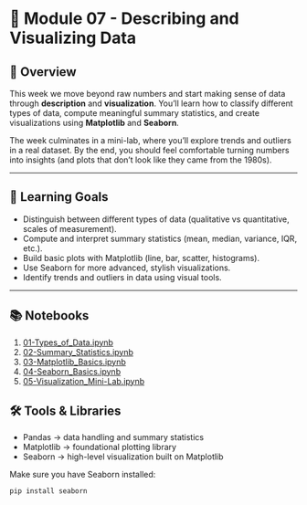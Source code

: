 # 🧼 Module 07 - Describing and Visualizing Data

## 📖 Overview
This week we move beyond raw numbers and start making sense of data through **description** and **visualization**.
You’ll learn how to classify different types of data, compute meaningful summary statistics, and create visualizations using **Matplotlib** and **Seaborn**.

The week culminates in a mini-lab, where you’ll explore trends and outliers in a real dataset.
By the end, you should feel comfortable turning numbers into insights (and plots that don’t look like they came from the 1980s).

---

## 🎯 Learning Goals
* Distinguish between different types of data (qualitative vs quantitative, scales of measurement).
* Compute and interpret summary statistics (mean, median, variance, IQR, etc.).
* Build basic plots with Matplotlib (line, bar, scatter, histograms).
* Use Seaborn for more advanced, stylish visualizations.
* Identify trends and outliers in data using visual tools.

---

## 📚 Notebooks
1. [01-Types_of_Data.ipynb]()
2. [02-Summary_Statistics.ipynb]()	
3. [03-Matplotlib_Basics.ipynb]()	
4. [04-Seaborn_Basics.ipynb]()	
5. [05-Visualization_Mini-Lab.ipynb]()

## 🛠️ Tools & Libraries
* Pandas → data handling and summary statistics
* Matplotlib → foundational plotting library
* Seaborn → high-level visualization built on Matplotlib

Make sure you have Seaborn installed:

```markdown
pip install seaborn
```